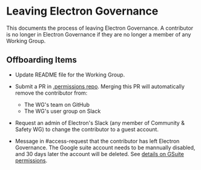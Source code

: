 # Leaving Electron Governance

This documents the process of leaving Electron Governance. A contributor is no longer in Electron Governance if they are no longer a member of any Working Group.

## Offboarding Items

* Update README file for the Working Group.

* Submit a PR in [.permissions repo](https://github.com/electron/.permissions/). Merging this PR will automatically remove the contributor from:
    * The WG's team on GitHub
    * The WG's user group on Slack

* Request an admin of Electron's Slack (any member of Community & Safety WG) to change the contributor to a guest account.

* Message in #access-request that the contributor has left Electron Governance. The Google suite account needs to be mannually disabled, and 30 days later the account will be deleted. See [details on GSuite permissions](./permissions.md#gsuite).
